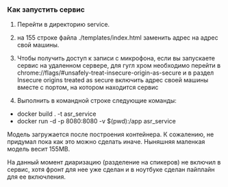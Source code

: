 ### Как запустить сервис

1. Перейти в директорию service.

2. на 155 строке файла ./templates/index.html заменить адрес на адрес свой машины.

3. Чтобы получить доступ к записи с микрофона, если вы запускаете сервис на удаленном сервере, для гугл хром необходимо перейти в chrome://flags/#unsafely-treat-insecure-origin-as-secure и в раздел  Insecure origins treated as secure включить адрес своей машины вместе с портом, на котором находится сервис

4. Выполнить в командной строке следующие команды:

* docker build . -t asr_service
* docker run -d -p 8080:8080 -v $(pwd):/app asr_service

Модель загружается после построения контейнера. К сожалению, не придумал пока как это можно сделать иначе. Ныняшняя маленкая модель весит 155MB.

На данный момент диаризацию (разделение на спикеров) не включил в сервис, хотя фронт для нее уже сделан и в ноутбуке сделан пайплайн для ее включления.

